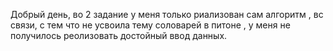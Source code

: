 Добрый день, во 2 задание у меня только риализован сам алгоритм , вс связи, с тем что  не усвоила тему соловарей в питоне , у меня не получилось реолизовать достойный ввод данных.
